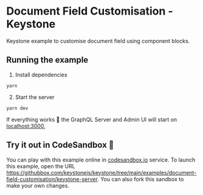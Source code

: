# Document Field Customisation - Keystone

Keystone example to customise document field using component blocks.

## Running the example

1. Install dependencies

```shell
yarn
```

2. Start the server

```shell
yarn dev
```

If everything works 🤞 the GraphQL Server and Admin UI will start on [localhost:3000](http://localhost:3000),

## Try it out in CodeSandbox 🧪

You can play with this example online in [codesandbox.io](https://codesandbox.io/) service. To launch this example, open the URL <https://githubbox.com/keystonejs/keystone/tree/main/examples/document-field-customisation/keystone-server>. You can also fork this sandbox to make your own changes.
